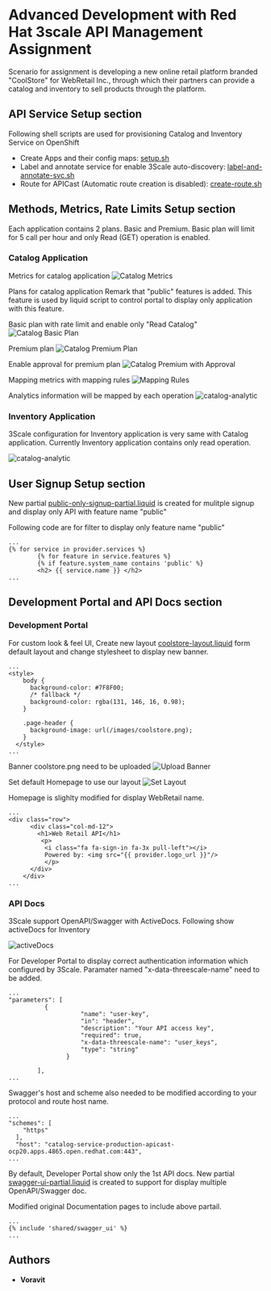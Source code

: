 # Advanced Development with ​Red Hat 3scale API Management Assignment

Scenario for assignment is developing a new online retail platform branded "CoolStore" for WebRetail Inc., through which their partners can provide a catalog and inventory to sell products through the platform.



## API Service Setup section

Following shell scripts are used for  provisioning Catalog and Inventory Service on OpenShift

* Create Apps and their config maps: [setup.sh](scripts/setup.sh)
* Label and annotate service for enable 3Scale auto-discovery: [label-and-annotate-svc.sh](scripts/label-and-annotate-svc.sh)
* Route for APICast (Automatic route creation is disabled): [create-route.sh](scripts/create-route.sh)


## Methods, Metrics, Rate Limits Setup section

Each application contains 2 plans. Basic and Premium. Basic plan will limit for 5 call per hour and only Read (GET) operation is enabled.

### Catalog Application

Metrics for catalog application
![Catalog Metrics](images/catalog-metrics.png)

Plans for catalog application
Remark that "public" features is added. This feature is used by liquid script to control portal to display only application with this feature.

Basic plan with rate limit and enable only "Read Catalog"
![Catalog Basic Plan](images/catalog-basic-plan.png)

Premium plan
![Catalog Premium Plan](images/catalog-premium-plan.png)

Enable approval for premium plan
![Catalog Premium with Approval](images/catalog-premium-approval.png)

Mapping metrics with mapping rules
![Mapping Rules](images/catalog-mapping-rules.png)

Analytics information will be mapped by each operation
![catalog-analytic](images/catalog-analytics.png)

### Inventory Application
3Scale configuration for Inventory application is very same with Catalog application. 
Currently Inventory application contains only read operation.

![catalog-analytic](images/inventory-analytics.png)

## User Signup Setup section
New partial [public-only-signup-partial.liquid](liquid/cpublic-only-signup-partial.liquid) is created for mulitple signup and display only API with feature name "public"

Following code are for filter to display only feature name "public"

```
...
{% for service in provider.services %}
        {% for feature in service.features %}
        {% if feature.system_name contains 'public' %}
        <h2> {{ service.name }} </h2>
...
```

## Development Portal and API Docs section
### Development Portal
For custom look & feel UI, Create new layout [coolstore-layout.liquid](liquid/coolstore-layout.liquid) form default layout and change stylesheet to display new banner.

```
...
<style>
    body {
      background-color: #7F8F00;
      /* fallback */
      background-color: rgba(131, 146, 16, 0.98);
    }

    .page-header {
      background-image: url(/images/coolstore.png);
    }
  </style>
...
```

Banner coolstore.png need to be uploaded
![Upload Banner](images/upload-banner.png)

Set default Homepage to use our layout
![Set Layout](images/homepage-layout.png)

Homepage is slighlty modified for display WebRetail name.
```
...
<div class="row">
      <div class="col-md-12">
        <h1>Web Retail API</h1>
         <p>
          <i class="fa fa-sign-in fa-3x pull-left"></i>
          Powered by: <img src="{{ provider.logo_url }}"/>
          </p> 
      </div>
    </div>
...
```

### API Docs
3Scale support OpenAPI/Swagger with ActiveDocs. Following show activeDocs for Inventory

![activeDocs](images/active-docs.png)

For Developer Portal to display correct authentication information which configured by 3Scale. Paramater named "x-data-threescale-name" need to be added.

```
...
"parameters": [
          {
                    "name": "user-key",
                    "in": "header",
                    "description": "Your API access key",
                    "required": true,
                    "x-data-threescale-name": "user_keys",
                    "type": "string"
                }
         
        ],
...
```

Swagger's host and scheme also needed to be modified according to your protocol and route host name.

```
...
"schemes": [
    "https"
  ],
  "host": "catalog-service-production-apicast-ocp20.apps.4865.open.redhat.com:443",
...
```

By default, Developer Portal show only the 1st API docs. New partial [swagger-ui-partial.liquid](liquid/swagger-ui-partial.liquid)  is created to support for display multiple OpenAPI/Swagger doc.

Modified original Documentation pages to include above partail.

```
...
{% include 'shared/swagger_ui' %}
...
```

## Authors

* **Voravit** 

